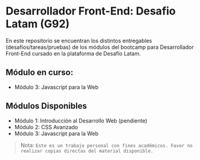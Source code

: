 # Desarrollador Front-End: Desafio Latam (G92)

En este repositorio se encuentran los distintos entregables (desafíos/tareas/pruebas) de los módulos del bootcamp para Desarrollador Front-End cursado en la plataforma de Desafío Latam.

## Módulo en curso:
- Módulo 3: Javascript para la Web

## Módulos Disponibles
- Módulo 1: Introducción al Desarrollo Web (pendiente)
- Módulo 2: CSS Avanzado
- Módulo 3: Javascript para la Web 

> Nota: `Este es un trabajo personal con fines académicos. Favor no realizar copias directas del material disponible.`